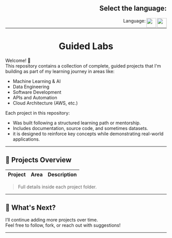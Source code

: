 <h2 align = "right"> Select the language:</h2>

[<img align="right"  width="30px" src="https://github.com/yammadev/flag-icons/blob/master/svg/US.svg" />](https://github.com/YuriTBarros/GuidedLabs)
[<img align="right" width="30px" src="https://github.com/yammadev/flag-icons/blob/master/svg/BR.svg"/>](README-PT-BR.md)
<p align = "right"> Language:</p>

---

<h1 align = "center"> Guided Labs </h1>

Welcome! 👋  
This repository contains a collection of complete, guided projects that I'm building as part of my learning journey in areas like:

- Machine Learning & AI
- Data Engineering
- Software Development
- APIs and Automation
- Cloud Architecture (AWS, etc.)

Each project in this repository:
- Was built following a structured learning path or mentorship.
- Includes documentation, source code, and sometimes datasets.
- it is designed to reinforce key concepts while demonstrating real-world applications.

---

## 📂 Projects Overview

| Project | Area | Description |
|--------|------|-------------|


> Full details inside each project folder.

---

## 🔭 What's Next?

I’ll continue adding more projects over time.  
Feel free to follow, fork, or reach out with suggestions!

---

